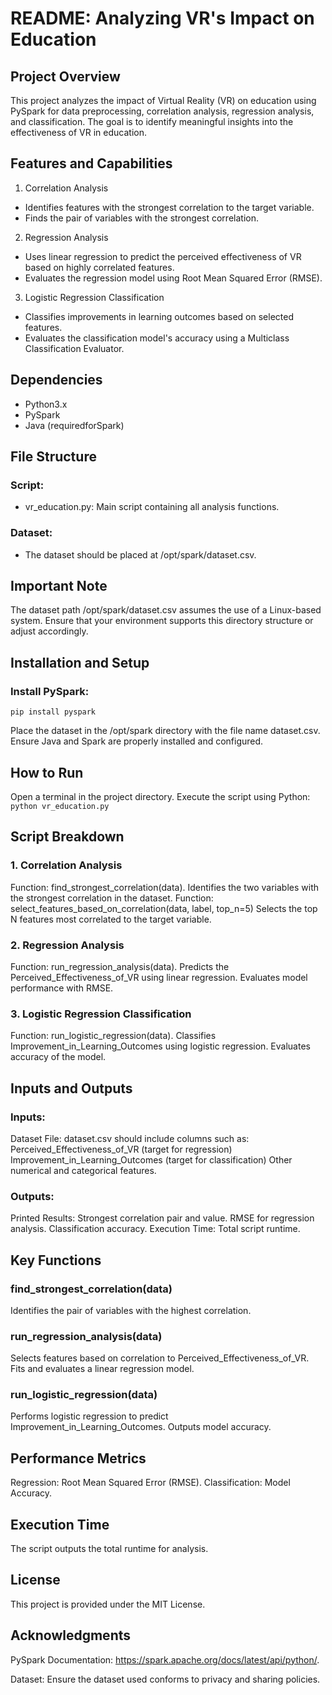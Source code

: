 # README: Analyzing VR's Impact on Education

## Project Overview
This project analyzes the impact of Virtual Reality (VR) on education using PySpark for data preprocessing, correlation analysis, regression analysis, and classification. The goal is to identify meaningful insights into the effectiveness of VR in education.

## Features and Capabilities
1. Correlation Analysis
- Identifies features with the strongest correlation to the target variable.
- Finds the pair of variables with the strongest correlation.
2. Regression Analysis
- Uses linear regression to predict the perceived effectiveness of VR based on highly correlated features.
- Evaluates the regression model using Root Mean Squared Error (RMSE).
3. Logistic Regression Classification
- Classifies improvements in learning outcomes based on selected features.
- Evaluates the classification model's accuracy using a Multiclass Classification Evaluator.

## Dependencies
- Python3.x
- PySpark
- Java (requiredforSpark)

## File Structure
### Script:
- vr_education.py: Main script containing all analysis functions.
### Dataset:
- The dataset should be placed at /opt/spark/dataset.csv.

## Important Note
The dataset path /opt/spark/dataset.csv assumes the use of a Linux-based system. Ensure that your environment supports this directory structure or adjust accordingly.

## Installation and Setup
### Install PySpark:
```pip install pyspark```

Place the dataset in the /opt/spark directory with the file name dataset.csv.
Ensure Java and Spark are properly installed and configured.

## How to Run
Open a terminal in the project directory.
Execute the script using Python:
```python vr_education.py```

## Script Breakdown
### 1. Correlation Analysis
Function: find_strongest_correlation(data).
Identifies the two variables with the strongest correlation in the dataset.
Function: select_features_based_on_correlation(data, label, top_n=5)
Selects the top N features most correlated to the target variable.

### 2. Regression Analysis
Function: run_regression_analysis(data).
Predicts the Perceived_Effectiveness_of_VR using linear regression.
Evaluates model performance with RMSE.

### 3. Logistic Regression Classification
Function: run_logistic_regression(data).
Classifies Improvement_in_Learning_Outcomes using logistic regression.
Evaluates accuracy of the model.

## Inputs and Outputs
### Inputs:
Dataset File: dataset.csv should include columns such as:
Perceived_Effectiveness_of_VR (target for regression)
Improvement_in_Learning_Outcomes (target for classification)
Other numerical and categorical features.

### Outputs:
Printed Results:
Strongest correlation pair and value.
RMSE for regression analysis.
Classification accuracy.
Execution Time:
Total script runtime.

## Key Functions
### find_strongest_correlation(data)
Identifies the pair of variables with the highest correlation.

### run_regression_analysis(data)
Selects features based on correlation to Perceived_Effectiveness_of_VR.
Fits and evaluates a linear regression model.

### run_logistic_regression(data)
Performs logistic regression to predict Improvement_in_Learning_Outcomes.
Outputs model accuracy.

## Performance Metrics
Regression: Root Mean Squared Error (RMSE).
Classification: Model Accuracy.

## Execution Time
The script outputs the total runtime for analysis.

## License
This project is provided under the MIT License.

## Acknowledgments
PySpark Documentation: https://spark.apache.org/docs/latest/api/python/.

Dataset: Ensure the dataset used conforms to privacy and sharing policies.
